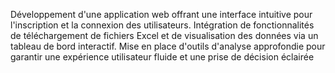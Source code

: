 Développement d'une application web offrant une interface intuitive pour l'inscription et la connexion des utilisateurs. Intégration de fonctionnalités de téléchargement de fichiers Excel et de visualisation des données via un tableau de bord interactif. Mise en place d'outils d'analyse approfondie pour garantir une expérience utilisateur fluide et une prise de décision éclairée
